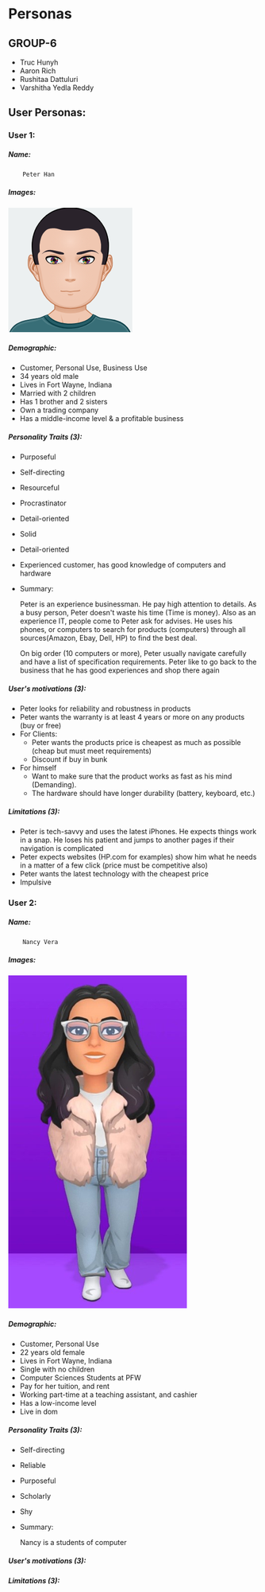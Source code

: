 # Personas

## GROUP-6
- Truc Hunyh
- Aaron Rich
- Rushitaa Dattuluri
- Varshitha Yedla Reddy

## User Personas:
### User 1:

##### Name:
```
    Peter Han
```

##### Images:
<img src="images/business-man.png">

##### Demographic: 
  - Customer, Personal Use, Business Use
  - 34 years old male
  - Lives in Fort Wayne, Indiana
  - Married with 2 children
  - Has 1 brother and 2 sisters
  - Own a trading company
  - Has a middle-income level & a profitable business

##### Personality Traits (3):
  - Purposeful
  - Self-directing
  - Resourceful
  - Procrastinator 
  - Detail-oriented
  - Solid
  - Detail-oriented
  - Experienced customer, has good knowledge of computers and hardware
  - Summary:
    
    Peter is an experience businessman. He pay high attention to details. 
    As a busy person, Peter doesn't waste his time (Time is money). 
    Also as an experience IT, people come to Peter ask for advises.
    He uses his phones, or computers to search for products (computers) through all sources(Amazon, Ebay, Dell, HP) to find the best deal.
    
    On big order (10 computers or more), Peter usually navigate carefully and have a list of specification requirements.
    Peter like to go back to the business that he has good experiences and shop there again

##### User's motivations (3):
  - Peter looks for reliability and robustness in products
  - Peter wants the warranty is at least 4 years or more on any products (buy or free)
  - For Clients: 
    - Peter wants the products price is cheapest as much as possible (cheap but must meet requirements)
    - Discount if buy in bunk
  - For himself
    - Want to make sure that the product works as fast as his mind (Demanding).
    - The hardware should have longer durability (battery, keyboard, etc.)

##### Limitations (3):
  - Peter is tech-savvy and uses the latest iPhones. He expects things work in a snap. He loses his patient and jumps to another pages if their navigation is complicated
  - Peter expects websites (HP.com for examples) show him what he needs in a matter of a few click (price must be competitive also)
  - Peter wants the latest technology with the cheapest price
  - Impulsive

### User 2:

##### Name:
```
    Nancy Vera
```

##### Images:
<img src="images/student1.jpg">

##### Demographic: 
  - Customer, Personal Use
  - 22 years old female
  - Lives in Fort Wayne, Indiana
  - Single with no children
  - Computer Sciences Students at PFW
  - Pay for her tuition, and rent
  - Working part-time at a teaching assistant, and cashier
  - Has a low-income level
  - Live in dom

##### Personality Traits (3):
  - Self-directing
  - Reliable
  - Purposeful
  - Scholarly
  - Shy
  - Summary:
    
    Nancy is a students of computer 

##### User's motivations (3):


##### Limitations (3):
